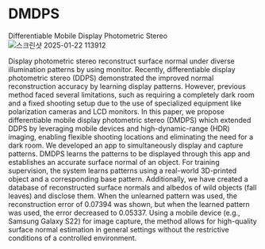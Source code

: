 # DMDPS
Differentiable Mobile Display Photometric Stereo
![스크린샷 2025-01-22 113912](https://github.com/user-attachments/assets/5ef9f598-1635-4875-b33c-7ee7813a8f59)


Display photometric stereo reconstruct surface normal under diverse illumination patterns by using monitor. Recently, differentiable display photometric stereo (DDPS) demonstrated the improved normal reconstruction accuracy by learning display patterns. However, previous method faced several limitations, such as requiring a completely dark room and a fixed shooting setup due to the use of specialized equipment like polarization cameras and LCD monitors. In this paper, we propose differentiable mobile display photometric stereo (DMDPS) which extended DDPS by leveraging mobile devices and high-dynamic-range (HDR) imaging, enabling flexible shooting locations and eliminating the need for a dark room. We developed an app to simultaneously display and capture patterns. DMDPS learns the patterns to be displayed through this app and establishes an accurate surface normal of an object. For training supervision, the system learns patterns using a real-world 3D-printed object and a corresponding base pattern. Additionally, we have created a database of reconstructed surface normals and albedos of wild objects (fall leaves) and disclose them. When the unlearned pattern was used, the reconstruction error of 0.07394 was shown, but when the learned pattern was used, the error decreased to 0.05337. Using a mobile device (e.g., Samsung Galaxy S22) for image capture, the method allows for high-quality surface normal estimation in general settings without the restrictive conditions of a controlled environment.
